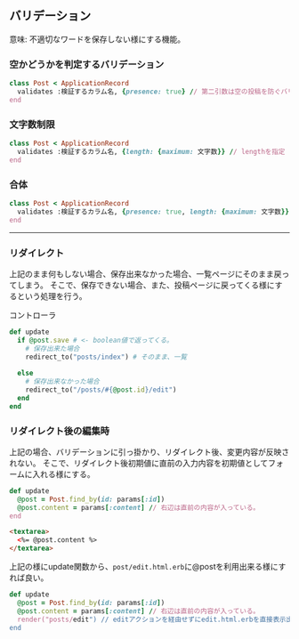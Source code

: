 ## バリデーション
意味: 不適切なワードを保存しない様にする機能。


### 空かどうかを判定するバリデーション
```ruby
class Post < ApplicationRecord
  validates :検証するカラム名, {presence: true} // 第二引数は空の投稿を防ぐバリデーション
end

``` 

### 文字数制限
```ruby
class Post < ApplicationRecord
  validates :検証するカラム名, {length: {maximum: 文字数}} // lengthを指定
end
```

### 合体
```ruby
class Post < ApplicationRecord
  validates :検証するカラム名, {presence: true, length: {maximum: 文字数}} // lengthを指定
end
```

---

### リダイレクト

上記のまま何もしない場合、保存出来なかった場合、一覧ページにそのまま戻ってしまう。
そこで、保存できない場合、また、投稿ページに戻ってくる様にするという処理を行う。

コントローラ
```ruby
def update
  if @post.save # <- boolean値で返ってくる。
    # 保存出来た場合
    redirect_to("posts/index") # そのまま、一覧
    
  else
    # 保存出来なかった場合
    redirect_to("/posts/#{@post.id}/edit")
  end
end
```

### リダイレクト後の編集時
上記の場合、バリデーションに引っ掛かり、リダイレクト後、変更内容が反映されない。
そこで、リダイレクト後初期値に直前の入力内容を初期値としてフォームに入れる様にする。

```ruby
def update
  @post = Post.find_by(id: params[:id])
  @post.content = params[:content] // 右辺は直前の内容が入っている。
end
```
```html
<textarea>
  <%= @post.content %>
</textarea>
```

上記の様にupdate関数から、```post/edit.html.erb```に@postを利用出来る様にすれば良い。

```ruby
def update
  @post = Post.find_by(id: params[:id])
  @post.content = params[:content] // 右辺は直前の内容が入っている。
  render("posts/edit") // editアクションを経由せずにedit.html.erbを直接表示出来る。
end
```
